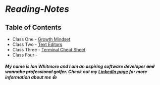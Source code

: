 # ***Reading-Notes***

## Table of Contents
* Class One - [Growth Mindset](/classone.md)
* Class Two - [Text Editors](/Classtwo.md)
* Class Three - [Terminal Cheat Sheet](/class3.md)
* Class Four - 

##### My name is Ian Whitmore and I am an aspiring software developer ~~and wannabe professional golfer~~. Check out my [LinkedIn page](https://www.linkedin.com/in/ianwhitmor/) for more information about me 👍

